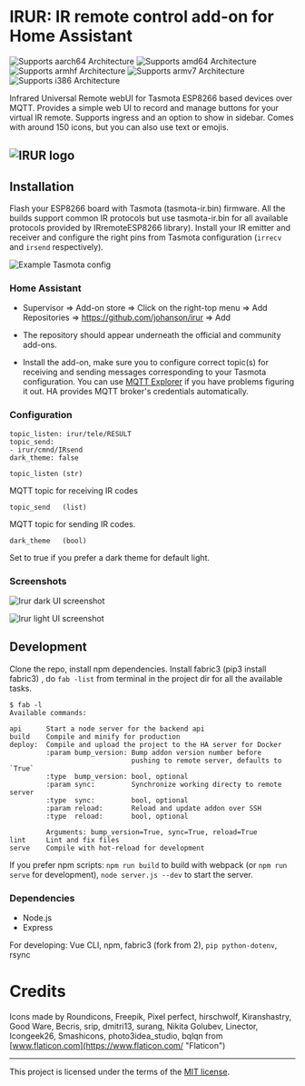 # IRUR: IR remote control add-on for Home Assistant

![Supports aarch64 Architecture][aarch64-shield] ![Supports amd64 Architecture][amd64-shield] ![Supports armhf Architecture][armhf-shield] ![Supports armv7 Architecture][armv7-shield] ![Supports i386 Architecture][i386-shield]


Infrared Universal Remote webUI for Tasmota ESP8266 based devices over MQTT.
Provides a simple web UI to record and manage buttons for your virtual IR remote. Supports ingress and an option to show in sidebar. Comes with around 150 icons, but you can also use text or emojis.

![IRUR logo][logo]
---

## Installation

Flash your ESP8266 board with Tasmota (tasmota-ir.bin) firmware. All the builds support common IR protocols but use tasmota-ir.bin for all available protocols provided by IRremoteESP8266 library). Install your IR emitter and receiver and configure the right pins from Tasmota configuration (`irrecv` and `irsend` respectively).

![Example Tasmota config][tasmoconf]

### Home Assistant

* Supervisor ⇒ Add-on store ⇒ Click on the right-top menu ⇒ Add Repositories ⇒ https://github.com/johanson/irur ⇒ Add

* The repository should appear underneath the official and community add-ons.

*  Install the add-on, make sure you to configure correct topic(s) for receiving and sending messages corresponding to your Tasmota configuration. You can use [MQTT Explorer][mqttexplorer] if you have problems figuring it out. HA provides MQTT broker's credentials automatically.

### Configuration

```
topic_listen: irur/tele/RESULT
topic_send:
- irur/cmnd/IRsend
dark_theme: false
```

```
topic_listen (str)
```
MQTT topic for receiving IR codes

```
topic_send   (list)
```
MQTT topic for sending IR codes.

```
dark_theme   (bool)
```
Set to true if you prefer a dark theme for default light.

### Screenshots

![Irur dark UI screenshot][screenshot_dark]

![Irur light UI screenshot][screenshot_light]

## Development

Clone the repo, install npm dependencies. Install fabric3 (pip3 install fabric3) , do `fab -list` from terminal in the project dir for all the available tasks.

```
$ fab -l
Available commands:

api      Start a node server for the backend api
build    Compile and minify for production
deploy:  Compile and upload the project to the HA server for Docker
         :param bump_version: Bump addon version number before
                              pushing to remote server, defaults to `True`
         :type  bump_version: bool, optional
         :param sync:         Synchronize working directy to remote server
         :type  sync:         bool, optional
         :param reload:       Reload and update addon over SSH
         :type  reload:       bool, optional
    
         Arguments: bump_version=True, sync=True, reload=True
lint     Lint and fix files
serve    Compile with hot-reload for development
```

If you prefer npm scripts: `npm run build` to build with webpack (or `npm run serve` for development), `node server.js --dev` to start the server.

### Dependencies

* Node.js
* Express

For developing: Vue CLI, npm, fabric3 (fork from 2), `pip python-dotenv`, rsync

# Credits

Icons made by Roundicons, Freepik, Pixel perfect, hirschwolf, Kiranshastry, Good Ware, Becris, srip, dmitri13, surang, Nikita Golubev, Linector, Icongeek26, Smashicons, photo3idea_studio, bqlqn from [www.flaticon.com](https://www.flaticon.com/ "Flaticon")

---
This project is licensed under the terms of the [MIT license][mit].

[aarch64-shield]: https://img.shields.io/badge/aarch64-yes-green.svg
[amd64-shield]: https://img.shields.io/badge/amd64-yes-green.svg
[armhf-shield]: https://img.shields.io/badge/armhf-yes-green.svg
[armv7-shield]: https://img.shields.io/badge/armv7-yes-green.svg
[i386-shield]: https://img.shields.io/badge/i386-yes-green.svg
[logo]: https://github.com/johanson/irur/blob/master/irur/logo.png?raw=true
[tasmoconf]: https://github.com/johanson/irur/blob/master/irur/screenshots/tasmota.png?raw=true
[mqttexplorer]: https://github.com/thomasnordquist/MQTT-Explorer
[screenshot_dark]: https://github.com/johanson/irur/blob/master/irur/screenshots/screenshot-dark.png?raw=true
[screenshot_light]: https://github.com/johanson/irur/blob/master/irur/screenshots/screenshot-light.png?raw=true
[mit]: https://github.com/johanson/irur/blob/master/irur/LICENSE
